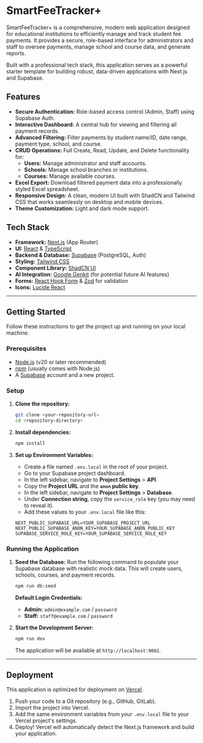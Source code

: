 # SmartFeeTracker+

SmartFeeTracker+ is a comprehensive, modern web application designed for educational institutions to efficiently manage and track student fee payments. It provides a secure, role-based interface for administrators and staff to oversee payments, manage school and course data, and generate reports.

Built with a professional tech stack, this application serves as a powerful starter template for building robust, data-driven applications with Next.js and Supabase.

## Features

- **Secure Authentication:** Role-based access control (Admin, Staff) using Supabase Auth.
- **Interactive Dashboard:** A central hub for viewing and filtering all payment records.
- **Advanced Filtering:** Filter payments by student name/ID, date range, payment type, school, and course.
- **CRUD Operations:** Full Create, Read, Update, and Delete functionality for:
  - **Users:** Manage administrator and staff accounts.
  - **Schools:** Manage school branches or institutions.
  - **Courses:** Manage available courses.
- **Excel Export:** Download filtered payment data into a professionally styled Excel spreadsheet.
- **Responsive Design:** A clean, modern UI built with ShadCN and Tailwind CSS that works seamlessly on desktop and mobile devices.
- **Theme Customization:** Light and dark mode support.

## Tech Stack

- **Framework:** [Next.js](https://nextjs.org/) (App Router)
- **UI:** [React](https://reactjs.org/) & [TypeScript](https://www.typescriptlang.org/)
- **Backend & Database:** [Supabase](https://supabase.io/) (PostgreSQL, Auth)
- **Styling:** [Tailwind CSS](https://tailwindcss.com/)
- **Component Library:** [ShadCN UI](https://ui.shadcn.com/)
- **AI Integration:** [Google Genkit](https://firebase.google.com/docs/genkit) (for potential future AI features)
- **Forms:** [React Hook Form](https://react-hook-form.com/) & [Zod](https://zod.dev/) for validation
- **Icons:** [Lucide React](https://lucide.dev/)

---

## Getting Started

Follow these instructions to get the project up and running on your local machine.

### Prerequisites

- [Node.js](https://nodejs.org/en/) (v20 or later recommended)
- [npm](https://www.npmjs.com/) (usually comes with Node.js)
- A [Supabase](https://supabase.io/) account and a new project.

### Setup

1.  **Clone the repository:**
    ```bash
    git clone <your-repository-url>
    cd <repository-directory>
    ```

2.  **Install dependencies:**
    ```bash
    npm install
    ```

3.  **Set up Environment Variables:**
    - Create a file named `.env.local` in the root of your project.
    - Go to your Supabase project dashboard.
    - In the left sidebar, navigate to **Project Settings** > **API**.
    - Copy the **Project URL** and the **`anon` public key**.
    - In the left sidebar, navigate to **Project Settings** > **Database**.
    - Under **Connection string**, copy the `service_role` key (you may need to reveal it).
    - Add these values to your `.env.local` file like this:

    ```env
    NEXT_PUBLIC_SUPABASE_URL=YOUR_SUPABASE_PROJECT_URL
    NEXT_PUBLIC_SUPABASE_ANON_KEY=YOUR_SUPABASE_ANON_PUBLIC_KEY
    SUPABASE_SERVICE_ROLE_KEY=YOUR_SUPABASE_SERVICE_ROLE_KEY
    ```

### Running the Application

1.  **Seed the Database:**
    Run the following command to populate your Supabase database with realistic mock data. This will create users, schools, courses, and payment records.

    ```bash
    npm run db:seed
    ```
    **Default Login Credentials:**
    - **Admin:** `admin@example.com` / `password`
    - **Staff:** `staff@example.com` / `password`

2.  **Start the Development Server:**
    ```bash
    npm run dev
    ```
    The application will be available at `http://localhost:9002`.

---

## Deployment

This application is optimized for deployment on [Vercel](https://vercel.com/).

1.  Push your code to a Git repository (e.g., GitHub, GitLab).
2.  Import the project into Vercel.
3.  Add the same environment variables from your `.env.local` file to your Vercel project's settings.
4.  Deploy! Vercel will automatically detect the Next.js framework and build your application.
